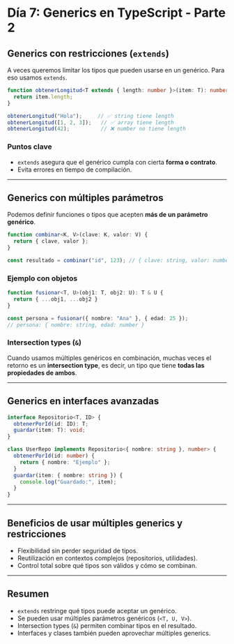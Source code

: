 # Día 7: Generics en TypeScript - Parte 2

## Generics con restricciones (`extends`)
A veces queremos limitar los tipos que pueden usarse en un genérico. Para eso usamos `extends`.

```ts
function obtenerLongitud<T extends { length: number }>(item: T): number {
  return item.length;
}

obtenerLongitud("Hola");     // ✅ string tiene length
obtenerLongitud([1, 2, 3]);   // ✅ array tiene length
obtenerLongitud(42);          // ❌ number no tiene length
```

### Puntos clave
- `extends` asegura que el genérico cumpla con cierta **forma o contrato**.
- Evita errores en tiempo de compilación.

---

## Generics con múltiples parámetros
Podemos definir funciones o tipos que acepten **más de un parámetro genérico**.

```ts
function combinar<K, V>(clave: K, valor: V) {
  return { clave, valor };
}

const resultado = combinar("id", 123); // { clave: string, valor: number }
```

### Ejemplo con objetos

```ts
function fusionar<T, U>(obj1: T, obj2: U): T & U {
  return { ...obj1, ...obj2 }
}

const persona = fusionar({ nombre: "Ana" }, { edad: 25 });
// persona: { nombre: string, edad: number }
```

### Intersection types (`&`)
Cuando usamos múltiples genéricos en combinación, muchas veces el retorno es un **intersection type**, es decir, un tipo que tiene **todas las propiedades de ambos**.

---

## Generics en interfaces avanzadas

```ts
interface Repositorio<T, ID> {
  obtenerPorId(id: ID): T;
  guardar(item: T): void;
}

class UserRepo implements Repositorio<{ nombre: string }, number> {
  obtenerPorId(id: number) {
    return { nombre: "Ejemplo" };
  }
  guardar(item: { nombre: string }) {
    console.log("Guardado:", item);
  }
}
```

---

## Beneficios de usar múltiples generics y restricciones
- Flexibilidad sin perder seguridad de tipos.
- Reutilización en contextos complejos (repositorios, utilidades).
- Control total sobre qué tipos son válidos y cómo se combinan.

---

## Resumen
- `extends` restringe qué tipos puede aceptar un genérico.
- Se pueden usar múltiples parámetros genéricos (`<T, U, V>`).
- Intersection types (`&`) permiten combinar tipos en el resultado.
- Interfaces y clases también pueden aprovechar múltiples generics.
